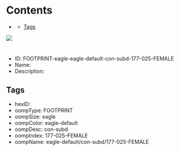 



Contents
========

* [](#)
	* [Tags](#tags)
  
![][im]
# 

- ID: FOOTPRINT-eagle-eagle-default-con-subd-177-025-FEMALE
- Name: 
- Description: 

## Tags

- hexID: 
- oompType: FOOTPRINT
- oompSize: eagle
- oompColor: eagle-default
- oompDesc: con-subd
- oompIndex: 177-025-FEMALE
- oompName: eagle-default/con-subd/177-025-FEMALE



[im]: image.png
